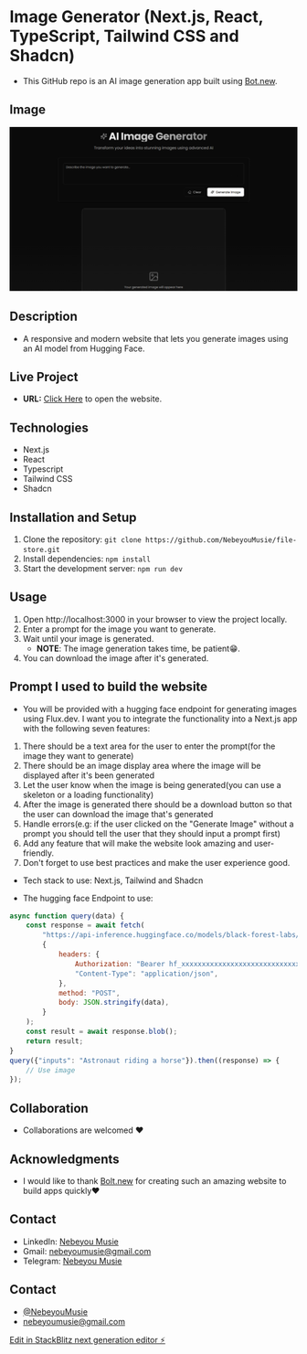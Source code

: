 # Image Generator (Next.js, React, TypeScript, Tailwind CSS and Shadcn)

- This GitHub repo is an AI image generation app built using [Bot.new](https://bolt.new/).

## Image

![image generation website](/public/images/imagegen.png)

## Description

- A responsive and modern website that lets you generate images using an AI model from Hugging Face. 

## Live Project

- **URL:** [Click Here](https://image-generator-delta-ochre.vercel.app/) to open the website.

## Technologies

- Next.js
- React
- Typescript
- Tailwind CSS
- Shadcn

## Installation and Setup

1. Clone the repository: `git clone https://github.com/NebeyouMusie/file-store.git`
2. Install dependencies: `npm install`
3. Start the development server: `npm run dev`

## Usage

1. Open http://localhost:3000 in your browser to view the project locally.
2. Enter a prompt for the image you want to generate.
3. Wait until your image is generated.
   - **NOTE**: The image generation takes time, be patient😁.
4. You can download the image after it's generated.

## Prompt I used to build the website

- You will be provided with a hugging face endpoint for generating images using Flux.dev. I want you to integrate the functionality into a Next.js app with the following seven features:

1. There should be a text area for the user to enter the prompt(for the image they want to generate)
2. There should be an image display area where the image will be displayed after it's been generated
3. Let the user know when the image is being generated(you can use a skeleton or a loading functionality)
4. After the image is generated there should be a download button so that the user can download the image that's generated
5. Handle errors(e.g: if the user clicked on the "Generate Image" without a prompt you should tell the user that they should input a prompt first)
6. Add any feature that will make the website look amazing and user-friendly.
7. Don't forget to use best practices and make the user experience good.
- Tech stack to use: Next.js, Tailwind and Shadcn

- The hugging face Endpoint to use:
  
```javascript
async function query(data) {
    const response = await fetch(
        "https://api-inference.huggingface.co/models/black-forest-labs/FLUX.1-dev",
        {
            headers: {
                Authorization: "Bearer hf_xxxxxxxxxxxxxxxxxxxxxxxxxxxxxxxxx",
                "Content-Type": "application/json",
            },
            method: "POST",
            body: JSON.stringify(data),
        }
    );
    const result = await response.blob();
    return result;
}
query({"inputs": "Astronaut riding a horse"}).then((response) => {
    // Use image
});
```

## Collaboration
- Collaborations are welcomed ❤️

## Acknowledgments
 - I would like to thank [Bolt.new](https://bolt.new/) for creating such an amazing website to build apps quickly❤️
   
## Contact
 - LinkedIn: [Nebeyou Musie](https://www.linkedin.com/in/nebeyou-musie)
 - Gmail: nebeyoumusie@gmail.com
 - Telegram: [Nebeyou Musie](https://t.me/NebeyouMusie)

## Contact

- [@NebeyouMusie](https://github.com/NebeyouMusie)
- nebeyoumusie@gmail.com

[Edit in StackBlitz next generation editor ⚡️](https://stackblitz.com/~/github.com/NebeyouMusie/Image-Generator)
